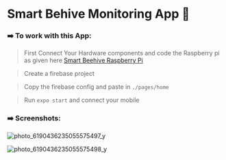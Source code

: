 # Smart Behive Monitoring App 🐝
  
### ➡️ To work with this App:
> First Connect Your Hardware components and code the Raspberry pi as given here [Smart Beehive Raspberry Pi](https://github.com/Jony-Jas/smart-beehive-raspi)

> Create a firebase project 

> Copy the firebase config and paste in `./pages/home`

> Run `expo start` and connect your mobile

### ➡️ Screenshots:

![photo_6190436235055575497_y](https://user-images.githubusercontent.com/74784363/193989471-9c8e0eba-17c1-4657-bc78-d1272e379922.jpg)

![photo_6190436235055575498_y](https://user-images.githubusercontent.com/74784363/193989482-5d447c54-3533-46d6-81b3-ea573e6eb2c7.jpg)
